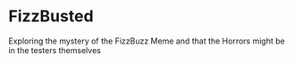 # FizzBusted
Exploring the mystery of the FizzBuzz Meme and that the Horrors might be in the testers themselves
